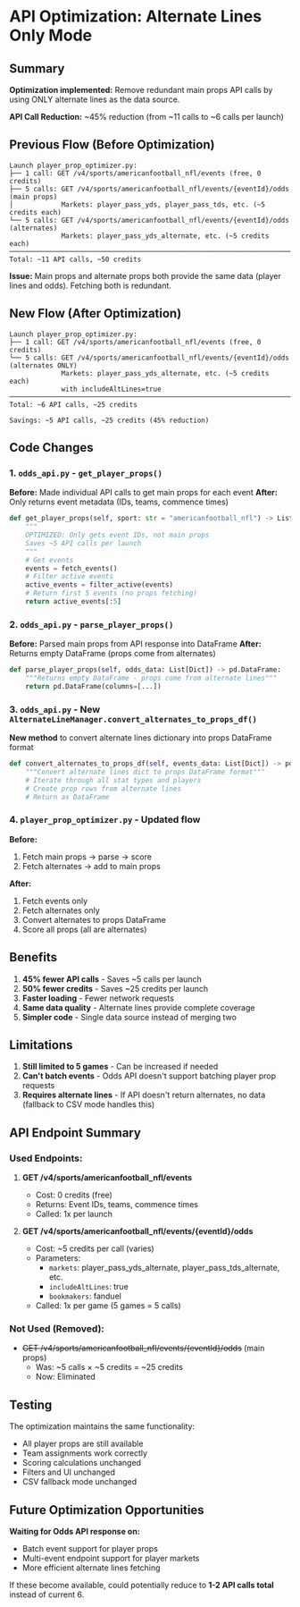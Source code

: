 # API Optimization: Alternate Lines Only Mode

## Summary

**Optimization implemented:** Remove redundant main props API calls by using ONLY alternate lines as the data source.

**API Call Reduction:** ~45% reduction (from ~11 calls to ~6 calls per launch)

## Previous Flow (Before Optimization)

```
Launch player_prop_optimizer.py:
├── 1 call: GET /v4/sports/americanfootball_nfl/events (free, 0 credits)
├── 5 calls: GET /v4/sports/americanfootball_nfl/events/{eventId}/odds (main props)
│            Markets: player_pass_yds, player_pass_tds, etc. (~5 credits each)
└── 5 calls: GET /v4/sports/americanfootball_nfl/events/{eventId}/odds (alternates)
             Markets: player_pass_yds_alternate, etc. (~5 credits each)
─────────────────────────────────────────────────────────────────────────────
Total: ~11 API calls, ~50 credits
```

**Issue:** Main props and alternate props both provide the same data (player lines and odds). Fetching both is redundant.

## New Flow (After Optimization)

```
Launch player_prop_optimizer.py:
├── 1 call: GET /v4/sports/americanfootball_nfl/events (free, 0 credits)
└── 5 calls: GET /v4/sports/americanfootball_nfl/events/{eventId}/odds (alternates ONLY)
             Markets: player_pass_yds_alternate, etc. (~5 credits each)
             with includeAltLines=true
─────────────────────────────────────────────────────────────────────────────
Total: ~6 API calls, ~25 credits

Savings: ~5 API calls, ~25 credits (45% reduction)
```

## Code Changes

### 1. `odds_api.py` - `get_player_props()`
**Before:** Made individual API calls to get main props for each event
**After:** Only returns event metadata (IDs, teams, commence times)

```python
def get_player_props(self, sport: str = "americanfootball_nfl") -> List[Dict]:
    """
    OPTIMIZED: Only gets event IDs, not main props
    Saves ~5 API calls per launch
    """
    # Get events
    events = fetch_events()
    # Filter active events
    active_events = filter_active(events)
    # Return first 5 events (no props fetching)
    return active_events[:5]
```

### 2. `odds_api.py` - `parse_player_props()`
**Before:** Parsed main props from API response into DataFrame
**After:** Returns empty DataFrame (props come from alternates)

```python
def parse_player_props(self, odds_data: List[Dict]) -> pd.DataFrame:
    """Returns empty DataFrame - props come from alternate lines"""
    return pd.DataFrame(columns=[...])
```

### 3. `odds_api.py` - New `AlternateLineManager.convert_alternates_to_props_df()`
**New method** to convert alternate lines dictionary into props DataFrame format

```python
def convert_alternates_to_props_df(self, events_data: List[Dict]) -> pd.DataFrame:
    """Convert alternate lines dict to props DataFrame format"""
    # Iterate through all stat types and players
    # Create prop rows from alternate lines
    # Return as DataFrame
```

### 4. `player_prop_optimizer.py` - Updated flow
**Before:** 
1. Fetch main props → parse → score
2. Fetch alternates → add to main props

**After:**
1. Fetch events only
2. Fetch alternates only
3. Convert alternates to props DataFrame
4. Score all props (all are alternates)

## Benefits

1. **45% fewer API calls** - Saves ~5 calls per launch
2. **50% fewer credits** - Saves ~25 credits per launch  
3. **Faster loading** - Fewer network requests
4. **Same data quality** - Alternate lines provide complete coverage
5. **Simpler code** - Single data source instead of merging two

## Limitations

1. **Still limited to 5 games** - Can be increased if needed
2. **Can't batch events** - Odds API doesn't support batching player prop requests
3. **Requires alternate lines** - If API doesn't return alternates, no data (fallback to CSV mode handles this)

## API Endpoint Summary

### Used Endpoints:
1. **GET /v4/sports/americanfootball_nfl/events**
   - Cost: 0 credits (free)
   - Returns: Event IDs, teams, commence times
   - Called: 1x per launch

2. **GET /v4/sports/americanfootball_nfl/events/{eventId}/odds**
   - Cost: ~5 credits per call (varies)
   - Parameters:
     - `markets`: player_pass_yds_alternate, player_pass_tds_alternate, etc.
     - `includeAltLines`: true
     - `bookmakers`: fanduel
   - Called: 1x per game (5 games = 5 calls)

### Not Used (Removed):
- ~~GET /v4/sports/americanfootball_nfl/events/{eventId}/odds~~ (main props)
  - Was: ~5 calls × ~5 credits = ~25 credits
  - Now: Eliminated

## Testing

The optimization maintains the same functionality:
- All player props are still available
- Team assignments work correctly
- Scoring calculations unchanged
- Filters and UI unchanged
- CSV fallback mode unchanged

## Future Optimization Opportunities

**Waiting for Odds API response on:**
- Batch event support for player props
- Multi-event endpoint support for player markets
- More efficient alternate lines fetching

If these become available, could potentially reduce to **1-2 API calls total** instead of current 6.

